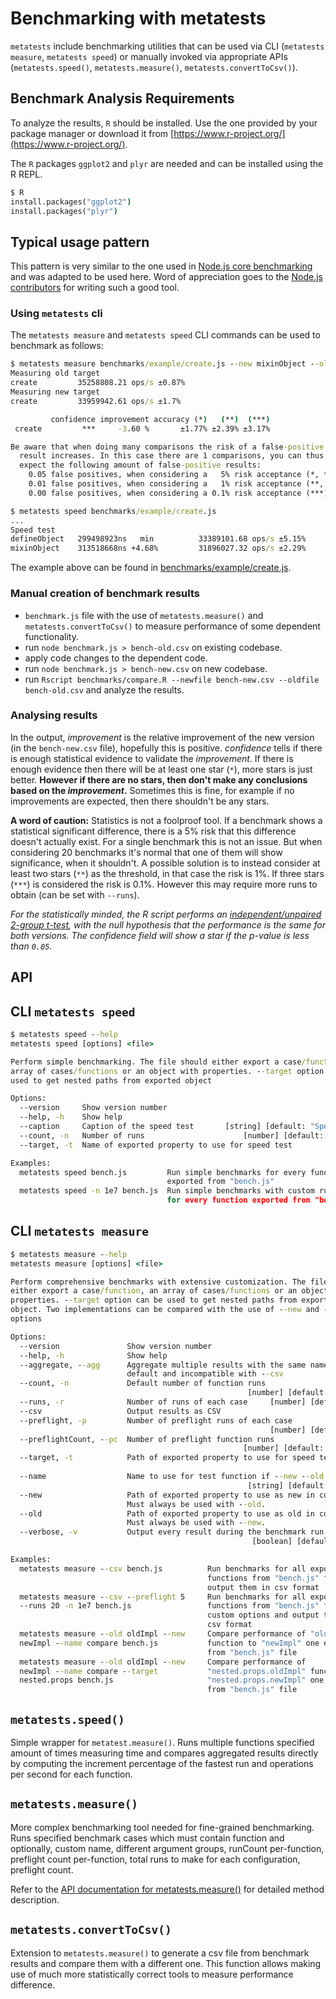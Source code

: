 # Benchmarking with metatests

`metatests` include benchmarking utilities that can be used via CLI
(`metatests measure`, `metatests speed`) or manually invoked via appropriate
APIs (`metatests.speed()`, `metatests.measure()`, `metatests.convertToCsv()`).

## Benchmark Analysis Requirements

To analyze the results, `R` should be installed.
Use the one provided by your package manager or download it
from [https://www.r-project.org/](https://www.r-project.org/).

The `R` packages `ggplot2` and `plyr` are needed and can be
installed using the R REPL.

```cmd
$ R
install.packages("ggplot2")
install.packages("plyr")
```

## Typical usage pattern

This pattern is very similar to the one used in [Node.js core benchmarking](https://github.com/nodejs/node/blob/master/doc/guides/writing-and-running-benchmarks.md)
and was adapted to be used here. Word of appreciation goes to the [Node.js contributors](https://github.com/nodejs/node/blob/master/AUTHORS)
for writing such a good tool.

### Using `metatests` cli

The `metatests measure` and `metatests speed` CLI commands can be used to
benchmark as follows:

```cmd
$ metatests measure benchmarks/example/create.js --new mixinObject --old defineObject --name create
Measuring old target
create         35258808.21 ops/s ±0.87%
Measuring new target
create         33959942.61 ops/s ±1.7%

         confidence improvement accuracy (*)   (**)  (***)
 create         ***     -3.60 %       ±1.77% ±2.39% ±3.17%

Be aware that when doing many comparisons the risk of a false-positive
  result increases. In this case there are 1 comparisons, you can thus
  expect the following amount of false-positive results:
    0.05 false positives, when considering a   5% risk acceptance (*, **, ***),
    0.01 false positives, when considering a   1% risk acceptance (**, ***),
    0.00 false positives, when considering a 0.1% risk acceptance (***)

```

```cmd
$ metatests speed benchmarks/example/create.js
...
Speed test
defineObject   299498923ns   min          33389101.68 ops/s ±5.15%
mixinObject    313518668ns +4.68%         31896027.32 ops/s ±2.29%
```

The example above can be found in [benchmarks/example/create.js](./example/create.js).

### Manual creation of benchmark results

- `benchmark.js` file with the use of `metatests.measure()` and
  `metatests.convertToCsv()` to measure performance of some dependent
  functionality.
- run `node benchmark.js > bench-old.csv` on existing codebase.
- apply code changes to the dependent code.
- run `node benchmark.js > bench-new.csv` on new codebase.
- run `Rscript benchmarks/compare.R --newfile bench-new.csv --oldfile bench-old.csv`
  and analyze the results.

### Analysing results

In the output, _improvement_ is the relative improvement of the new version
(in the `bench-new.csv` file), hopefully this is positive. _confidence_ tells
if there is enough statistical evidence to validate the _improvement_.
If there is enough evidence then there will be at least one star (`*`),
more stars is just better. **However if there are no stars, then don't make
any conclusions based on the _improvement_.** Sometimes this is fine, for
example if no improvements are expected, then there shouldn't be any stars.

**A word of caution:** Statistics is not a foolproof tool. If a benchmark shows
a statistical significant difference, there is a 5% risk that this
difference doesn't actually exist. For a single benchmark this is not an
issue. But when considering 20 benchmarks it's normal that one of them
will show significance, when it shouldn't. A possible solution is to instead
consider at least two stars (`**`) as the threshold, in that case the risk
is 1%. If three stars (`***`) is considered the risk is 0.1%. However this
may require more runs to obtain (can be set with `--runs`).

_For the statistically minded, the R script performs an [independent/unpaired
2-group t-test][t-test], with the null hypothesis that the performance is the
same for both versions. The confidence field will show a star if the p-value
is less than `0.05`._

## API

## CLI `metatests speed`

```cmd
$ metatests speed --help                                                                                                                                                                                                                                         ⇡ improve-bench-readme :: ● :: ⬡
metatests speed [options] <file>

Perform simple benchmarking. The file should either export a case/function, an
array of cases/functions or an object with properties. --target option can be
used to get nested paths from exported object

Options:
  --version     Show version number                                    [boolean]
  --help, -h    Show help                                              [boolean]
  --caption     Caption of the speed test       [string] [default: "Speed test"]
  --count, -n   Number of runs                      [number] [default: 10000000]
  --target, -t  Name of exported property to use for speed test         [string]

Examples:
  metatests speed bench.js         Run simple benchmarks for every function
                                   exported from "bench.js"
  metatests speed -n 1e7 bench.js  Run simple benchmarks with custom run count
                                   for every function exported from "bench.js"

```

## CLI `metatests measure`

```cmd
$ metatests measure --help                                                                                                                                                                                                                                         ⇡ improve-bench-readme :: ● :: ⬡
metatests measure [options] <file>

Perform comprehensive benchmarks with extensive customization. The file should
either export a case/function, an array of cases/functions or an object with
properties. --target option can be used to get nested paths from exported
object. Two implementations can be compared with the use of --new and --old
options

Options:
  --version               Show version number                          [boolean]
  --help, -h              Show help                                    [boolean]
  --aggregate, --agg      Aggregate multiple results with the same name. True by
                          default and incompatible with --csv          [boolean]
  --count, -n             Default number of function runs
                                                     [number] [default: 1000000]
  --runs, -r              Number of runs of each case     [number] [default: 20]
  --csv                   Output results as CSV                        [boolean]
  --preflight, -p         Number of preflight runs of each case
                                                          [number] [default: 10]
  --preflightCount, --pc  Number of preflight function runs
                                                    [number] [default: 10000000]
  --target, -t            Path of exported property to use for speed test
                                                                        [string]
  --name                  Name to use for test function if --new --old is used
                                                     [string] [default: "bench"]
  --new                   Path of exported property to use as new in comparison.
                          Must always be used with --old.               [string]
  --old                   Path of exported property to use as old in comparison.
                          Must always be used with --new.               [string]
  --verbose, -v           Output every result during the benchmark run
                                                      [boolean] [default: false]

Examples:
  metatests measure --csv bench.js          Run benchmarks for all exported
                                            functions from "bench.js" file and
                                            output them in csv format
  metatests measure --csv --preflight 5     Run benchmarks for all exported
  --runs 20 -n 1e7 bench.js                 functions from "bench.js" file using
                                            custom options and output them in
                                            csv format
  metatests measure --old oldImpl --new     Compare performance of "oldImpl"
  newImpl --name compare bench.js           function to "newImpl" one exported
                                            from "bench.js" file
  metatests measure --old oldImpl --new     Compare performance of
  newImpl --name compare --target           "nested.props.oldImpl" function to
  nested.props bench.js                     "nested.props.newImpl" one exported
                                            from "bench.js" file

```

## `metatests.speed()`

Simple wrapper for `metatest.measure()`.
Runs multiple functions specified amount of times measuring time and
compares aggregated results directly by computing the increment percentage
of the fastest run and operations per second for each function.

## `metatests.measure()`

More complex benchmarking tool needed for fine-grained benchmarking.
Runs specified benchmark cases which must contain function and optionally,
custom name, different argument groups, runCount per-function, preflight count
per-function, total runs to make for each configuration, preflight count.

Refer to the [API documentation for metatests.measure()][metatestsmeasureapi]
for detailed method description.

## `metatests.convertToCsv()`

Extension to `metatests.measure()` to generate a csv file from benchmark
results and compare them with a different one.
This function allows making use of much more statistically correct tools
to measure performance difference.

[metatestsmeasureapi]: ../README.md#measurecases
[t-test]: https://en.wikipedia.org/wiki/Student%27s_t-test#Equal_or_unequal_sample_sizes.2C_unequal_variances
